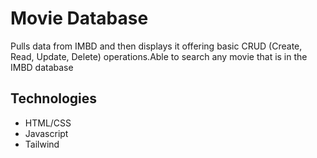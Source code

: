 # Movie Database

Pulls data from IMBD and then displays it offering basic CRUD (Create, Read, Update, Delete) operations.Able to search any movie that is in the IMBD database
## Technologies
- HTML/CSS
- Javascript
- Tailwind
